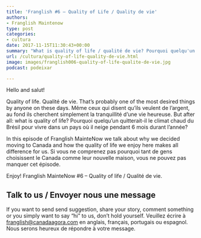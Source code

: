 ```yaml
---
title: 'Franglish #6 – Quality of Life / Quality de vie'
authors:
- Franglish Maintenow
type: post
categories:
- cultura
date: 2017-11-15T11:30:43+00:00
summary: "What is quality of life / qualité de vie? Pourquoi quelqu'un quitterait-il le climat chaud pour la neige? Discover why so many people are coming to Canada."
url: /cultura/quality-of-life-quality-de-vie.html
image: images/franglish006-quality-of-life-qualite-de-vie.jpg
podcast: podeixar

---
```

Hello and salut!

Quality of life. Qualité de vie. That&#8217;s probably one of the most desired things by anyone on these days.&nbsp;Même ceux qui disent qu&#8217;ils veulent de l&#8217;argent, au fond ils cherchent simplement la tranquillité d&#8217;une vie heureuse. But after all: what is quality of life?&nbsp;Pourquoi quelqu&#8217;un quitterait-il le climat chaud du Brésil pour vivre dans un pays où il neige pendant 6 mois durant l&#8217;année?

In this episode of Franglish MainteNow we talk about why we decided moving to Canada and how the quality of life we enjoy here makes all difference for us.&nbsp;Si vous ne comprenez pas pourquoi tant de gens choisissent le Canada comme leur nouvelle maison, vous ne pouvez pas manquer cet épisode.

Enjoy! Franglish MainteNow #6 &#8211; Quality of life / Qualité de vie.

## Talk to us / Envoyer nous une message

If you want to send send suggestion, share your story, comment something or you simply want to say &#8220;hi&#8221; to us, don&#8217;t hold yourself.&nbsp;Veuillez écrire à <franglish@canadaagora.com> en anglais, français, portugais ou espagnol. Nous serons heureux de répondre à votre message.